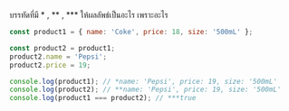 บรรทัดที่มี * , ** , *** ให้ผลลัพธ์เป็นอะไร เพราะอะไร


```js
const product1 = { name: 'Coke', price: 18, size: '500mL' };

const product2 = product1;
product2.name = 'Pepsi';
product2.price = 19;

console.log(product1); // *name: 'Pepsi', price: 19, size: '500mL' 
console.log(product2); // **name: 'Pepsi', price: 19, size: '500mL' 
console.log(product1 === product2); // ***true
```